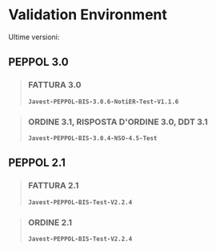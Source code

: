 # Validation Environment

Ultime versioni:

## PEPPOL 3.0

> ### FATTURA 3.0
> **`Javest-PEPPOL-BIS-3.0.6-NotiER-Test-V1.1.6`**

> ### ORDINE 3.1, RISPOSTA D'ORDINE 3.0, DDT 3.1
> **`Javest-PEPPOL-BIS-3.0.4-NSO-4.5-Test`**

## PEPPOL 2.1

> ### FATTURA 2.1
> **`Javest-PEPPOL-BIS-Test-V2.2.4`**

> ### ORDINE 2.1
> **`Javest-PEPPOL-BIS-Test-V2.2.4`**